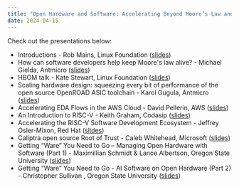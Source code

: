 ```yaml
---
title: "Open Hardware and Software: Accelerating Beyond Moore’s Law and Enabling the Next Wave of Innovation"
date: 2024-04-15
---
```


Check out the presentations below:

- Introductions - Rob Mains, Linux Foundation ([slides](https://drive.google.com/file/d/19pvCN0KhZa-wbi0P0eJ73uIp_ThnqRDr/view?usp=drive_link))
- How can software developers help keep Moore's law alive? - Michael Gielda, Antmicro ([slides](https://drive.google.com/file/d/1NiWgD-VeILyyTTNuF8FNYOtBIN-eREaz/view?usp=drive_link))<!-- - Open Hardware Design: Lessons Learned from OSS - Stephano Cetola, Intel ([slides](http://xxx)) -->
- HBOM talk - Kate Stewart, Linux Foundation ([slides](https://drive.google.com/file/d/18qBdzhXKJTCAdn3O_96sIZJf04NZihC2/view?usp=drive_link))
- Scaling hardware design: squeezing every bit of performance of the open source OpenROAD ASIC toolchain - Karol Gugula, Antmicro ([slides](https://drive.google.com/file/d/1JVKM7T086l6cQbhgtCHs87qCUEd-KGkz/view?usp=drive_link))
- Accelerating EDA Flows in the AWS Cloud - David Pellerin, AWS ([slides](https://drive.google.com/file/d/1QFaLICbUyR_zNKeX7jncM7avIdTxX8v9/view?usp=drive_link))
- An Introduction to RISC-V - Keith Graham, Codasip ([slides](https://drive.google.com/file/d/1pyWnAHPkhU9pOVM_Y5GxrgNEENdfeEpq/view?usp=drive_link))
- Accelerating the RISC-V Software Development Ecosystem - Jeffrey Osler-Mixon, Red Hat ([slides](https://drive.google.com/file/d/1uZBNKo-DbUaGPtQ10EXrfkiGKZJ8HcBN/view?usp=drive_link))
- Caliptra open source Root of Trust - Caleb Whitehead, Microsoft ([slides](https://docs.google.com/presentation/d/1YknoZ7SpdsMiv5UnWDqvByrI1qPJnUed/edit?usp=drive_link&ouid=117663238184989073790&rtpof=true&sd=true))
- Getting “Ware” You Need to Go – Managing Open Hardware with Software (Part 1) - Maximillian Schmidt & Lance Albertson, Oregon State University ([slides](https://drive.google.com/file/d/1M1NP-IoeDcAn4503xqCx6wtgDCWZJHv1/view?usp=drive_link))
- Getting “Ware” You Need to Go - AI Software on Open Hardware (Part 2) - Christopher Sullivan , Oregon State University ([slides](https://drive.google.com/file/d/1M1NP-IoeDcAn4503xqCx6wtgDCWZJHv1/view?usp=drive_link))

















